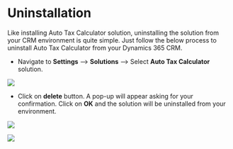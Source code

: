 # Uninstallation

Like installing Auto Tax Calculator solution, uninstalling the solution from your CRM environment is quite simple. Just follow the below process to uninstall Auto Tax Calculator from your Dynamics 365 CRM.

* Navigate to **Settings** --> **Solutions** --> Select **Auto Tax Calculator** solution.

![](<../.gitbook/assets/Uninstall\_4 (5).png>)

* Click on **delete** button. A pop-up will appear asking for your confirmation. Click on **OK** and the solution will be uninstalled from your environment.

![](../.gitbook/assets/Uninstall\_5.png)

![](<../.gitbook/assets/Uninstall\_3 (2).png>)

